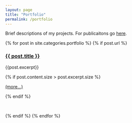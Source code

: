 ```yaml
---
layout: page
title: "Portfolio"
permalink: /portfolio
---
```


Brief descriptions of my projects. For publicaitons go [here](/publications).

<div>
  {% for post in site.categories.portfolio %}
    {% if post.url %}
        <h3><a href="{{ post.url }}">{{ post.title }}</a></h3>
        <p>{{post.excerpt}}</p>
        {% if post.content.size > post.excerpt.size %}
		<p><a href="{{ post.url }}">(more...)</a></p>
		{% endif %}
		<p><br></p>
    {% endif %}
  {% endfor %}
</div>